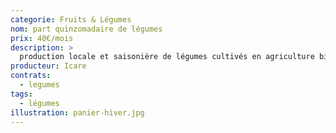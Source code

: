 ```yaml
---
categorie: Fruits & Légumes
nom: part quinzomadaire de légumes
prix: 40€/mois
description: >
  production locale et saisonière de légumes cultivés en agriculture biologique
producteur: Icare
contrats: 
  - legumes
tags: 
  - légumes
illustration: panier-hiver.jpg
---
```


